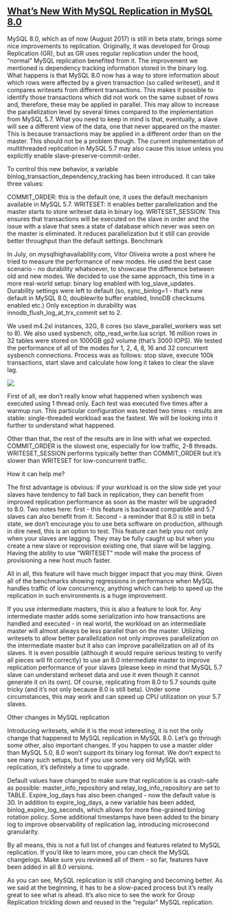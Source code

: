 ## [What’s New With MySQL Replication in MySQL 8.0](https://severalnines.com/blog/what-s-new-mysql-replication-mysql-80)

MySQL 8.0, which as of now (August 2017) is still in beta state, brings some nice improvements to replication. Originally, it was developed for Group Replication (GR), but as GR uses regular replication under the hood, “normal” MySQL replication benefited from it. The improvement we mentioned is dependency tracking information stored in the binary log. What happens is that MySQL 8.0 now has a way to store information about which rows were affected by a given transaction (so called writeset), and it compares writesets from different transactions. This makes it possible to identify those transactions which did not work on the same subset of rows and, therefore, these may be applied in parallel. This may allow to increase the parallelization level by several times compared to the implementation from MySQL 5.7. What you need to keep in mind is that, eventually, a slave will see a different view of the data, one that never appeared on the master. This is because transactions may be applied in a different order than on the master. This should not be a problem though. The current implementation of multithreaded replication in MySQL 5.7 may also cause this issue unless you explicitly enable slave-preserve-commit-order.

To control this new behavior, a variable binlog_transaction_dependency_tracking has been introduced. It can take three values:

COMMIT_ORDER: this is the default one, it uses the default mechanism available in MySQL 5.7.
WRITESET: It enables better parallelization and the master starts to store writeset data in binary log.
WRITESET_SESSION: This ensures that transactions will be executed on the slave in order and the issue with a slave that sees a state of database which never was seen on the master is eliminated. It reduces parallelization but it still can provide better throughput than the default settings.
Benchmark

In July, on mysqlhighavailability.com, Vitor Oliveira wrote a post where he tried to measure the performance of new modes. He used the best case scenario - no durability whatsoever, to showcase the difference between old and new modes. We decided to use the same approach, this time in a more real-world setup: binary log enabled with log_slave_updates. Durability settings were left to default (so, sync_binlog=1 - that’s new default in MySQL 8.0, doublewrite buffer enabled, InnoDB checksums enabled etc.) Only exception in durability was innodb_flush_log_at_trx_commit set to 2.

We used m4.2xl instances, 32G, 8 cores (so slave_parallel_workers was set to 8). We also used sysbench, oltp_read_write.lua script. 16 million rows in 32 tables were stored on 1000GB gp2 volume (that’s 3000 IOPS). We tested the performance of all of the modes for 1, 2, 4, 8, 16 and 32 concurrent sysbench connections. Process was as follows: stop slave, execute 100k transactions, start slave and calculate how long it takes to clear the slave lag.

![](https://severalnines.com/sites/default/files/blog/node_5091/image1.jpg)

First of all, we don’t really know what happened when sysbench was executed using 1 thread only. Each test was executed five times after a warmup run. This particular configuration was tested two times - results are stable: single-threaded workload was the fastest. We will be looking into it further to understand what happened.

Other than that, the rest of the results are in line with what we expected. COMMIT_ORDER is the slowest one, especially for low traffic, 2-8 threads. WRITESET_SESSION performs typically better than COMMIT_ORDER but it’s slower than WRITESET for low-concurrent traffic.

How it can help me?

The first advantage is obvious: if your workload is on the slow side yet your slaves have tendency to fall back in replication, they can benefit from improved replication performance as soon as the master will be upgraded to 8.0. Two notes here: first - this feature is backward compatible and 5.7 slaves can also benefit from it. Second - a reminder that 8.0 is still in beta state, we don’t encourage you to use beta software on production, although in dire need, this is an option to test. This feature can help you not only when your slaves are lagging. They may be fully caught up but when you create a new slave or reprovision existing one, that slave will be lagging. Having the ability to use “WRITESET” mode will make the process of provisioning a new host much faster.

All in all, this feature will have much bigger impact that you may think. Given all of the benchmarks showing regressions in performance when MySQL handles traffic of low concurrency, anything which can help to speed up the replication in such environments is a huge improvement.

If you use intermediate masters, this is also a feature to look for. Any intermediate master adds some serialization into how transactions are handled and executed - in real world, the workload on an intermediate master will almost always be less parallel than on the master. Utilizing writesets to allow better parallelization not only improves parallelization on the intermediate master but it also can improve parallelization on all of its slaves. It is even possible (although it would require serious testing to verify all pieces will fit correctly) to use an 8.0 intermediate master to improve replication performance of your slaves (please keep in mind that MySQL 5.7 slave can understand writeset data and use it even though it cannot generate it on its own). Of course, replicating from 8.0 to 5.7 sounds quite tricky (and it’s not only because 8.0 is still beta). Under some circumstances, this may work and can speed up CPU utilization on your 5.7 slaves.

Other changes in MySQL replication

Introducing writesets, while it is the most interesting, it is not the only change that happened to MySQL replication in MySQL 8.0. Let’s go through some other, also important changes. If you happen to use a master older than MySQL 5.0, 8.0 won’t support its binary log format. We don’t expect to see many such setups, but if you use some very old MySQL with replication, it’s definitely a time to upgrade.

Default values have changed to make sure that replication is as crash-safe as possible: master_info_repository and relay_log_info_repository are set to TABLE. Expire_log_days has also been changed - now the default value is 30. In addition to expire_log_days, a new variable has been added, binlog_expire_log_seconds, which allows for more fine-grained binlog rotation policy. Some additional timestamps have been added to the binary log to improve observability of replication lag, introducing microsecond granularity.

By all means, this is not a full list of changes and features related to MySQL replication. If you’d like to learn more, you can check the MySQL changelogs. Make sure you reviewed all of them - so far, features have been added in all 8.0 versions.

As you can see, MySQL replication is still changing and becoming better. As we said at the beginning, it has to be a slow-paced process but it’s really great to see what is ahead. It’s also nice to see the work for Group Replication trickling down and reused in the “regular” MySQL replication.
